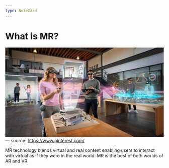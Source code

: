 ```yaml
---
type: NoteCard
---
```


# What is MR?

![{width=288,height=auto}](../attachments/43fb9b43e5bbe15154b965d91c4b60b1.jpg)— source: <https://www.pinterest.com/>

MR technology blends virtual and real content enabling users to interact with virtual as if they were in the real world. MR is the best of both worlds of AR and VR.
